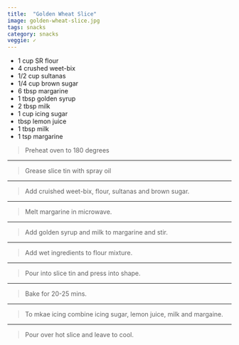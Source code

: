 ```yaml
---
title:  "Golden Wheat Slice"
image: golden-wheat-slice.jpg
tags: snacks
category: snacks
veggie: ✓
---
```


* 1 cup SR flour
* 4 crushed weet-bix
* 1/2 cup sultanas
* 1/4 cup brown sugar
* 6 tbsp margarine
* 1 tbsp golden syrup
* 2 tbsp milk
* 1 cup icing sugar
* tbsp lemon juice
* 1 tbsp milk
* 1 tsp margarine



> Preheat oven to 180 degrees

---

> Grease slice tin with spray oil

---

> Add cruished weet-bix, flour, sultanas and brown sugar. 

---

> Melt margarine in microwave.

---

> Add golden syrup and milk to margarine and stir. 

---

> Add wet ingredients to flour mixture. 

---

> Pour into slice tin and press into shape. 

---

> Bake for 20-25 mins. 

---

> To mkae icing combine icing sugar, lemon juice, milk and margaine. 

---

> Pour over hot slice and leave to cool. 
